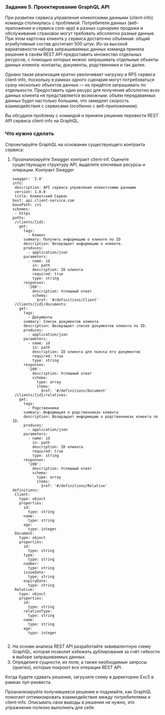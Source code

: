 ### Задание 5. Проектирование GraphQL API
При развитии сервиса управления клиентскими данными (client-info) команда столкнулась с проблемой. Потребители данных (веб-приложения и сервиса core-app) в разных сценариях продажи и обслуживания страховок могут требовать абсолютно разные данные. При этом карточка клиента у сервиса достаточно объёмная: общий атрибутивный состав достигает 500 штук. Из-за высокой вариативности набора запрашиваемых данных команда приняла решение в своём REST API предоставить множество отдельных ресурсов, с помощью которых можно запрашивать отдельные объекты данных клиента: контакты, документы, родственники и так далее.

Однако такая реализация кратно увеличивает нагрузку и RPS сервиса client-info, поскольку в рамках одного сценария могут потребоваться сразу несколько объектов данных — их придётся запрашивать по отдельности. Предоставить один ресурс для получения абсолютно всех данных клиента не представляется возможным: объём передаваемых данных будет настолько большим, что замедлит скорость взаимодействия с сервисами (особенно с веб-приложением).

Вы обсудили проблему с командой и приняли решение перевести REST API сервиса client-info на GraphQL.


### Что нужно сделать
Спроектируйте GraphQL на основании существующего контракта сервиса:
1. Проанализируйте Swagger контракт client-inf. Оцените существующую структуру API, выделите ключевые ресурсы и операции.
Контракт Swagger
    ```
    swagger: '2.0'
    info:
     description: API сервиса управления клиентскими данными
     version: 1.0.0
     title: Клиентский Сервис
    host: api.client-service.com
    basePath: /v1
    schemes:
     - https
    paths:
     /clients/{id}:
       get:
         tags:
           - Клиент
         summary: Получить информацию о клиенте по ID
         description: Возвращает информацию о клиенте.
         produces:
           - application/json
         parameters:
           - name: id
             in: path
             description: ID клиента
             required: true
             type: string
         responses:
           '200':
             description: Успешный ответ
             schema:
               $ref: '#/definitions/Client'
     /clients/{id}/documents:
       get:
         tags:
           - Документы
         summary: Список документов клиента
         description: Возвращает список документов клиента по ID.
         produces:
           - application/json
         parameters:
           - name: id
             in: path
             description: ID клиента для поиска его документов
             required: true
             type: string
         responses:
           '200':
             description: Успешный ответ
             schema:
               type: array
               items:
                 $ref: '#/definitions/Document'
     /clients/{id}/relatives:
       get:
         tags:
           - Родственники
         summary: Информация о родственниках клиента
         description: Возвращает информацию о родственниках клиента по ID.
         produces:
           - application/json
         parameters:
           - name: id
             in: path
             description: ID клиента
             required: true
             type: string
         responses:
           '200':
             description: Успешный ответ
             schema:
               type: array
               items:
                 $ref: '#/definitions/Relative'
    definitions:
     Client:
       type: object
       properties:
         id:
           type: string
         name:
           type: string
         age:
           type: integer
     Document:
       type: object
       properties:
         id:
           type: string
         type:
           type: string
         number:
           type: string
         issueDate:
           type: string
         expiryDate:
           type: string
     Relative:
       type: object
       properties:
         id:
           type: string
         relationType:
           type: string
         name:
           type: string
         age:
           type: integer
     
    ```
2. На основе анализа REST API разработайте эквивалентную схему GraphQL, которая позволит избежать дублирования за счёт гибкости в выборе запрашиваемых данных.
3. Определите сущности, их поля, а также необходимые запросы (queries), которые покроют все операции REST API.

Когда будете сдавать решение, загрузите схему в директорию Exc5 в рамках пул-реквеста.

Проанализируйте получившееся решение и подумайте, как GraphQL помогает оптимизировать взаимодействие между потребителями и client-info. Описывать свои выводы в решении не нужно, это упражнение полезно выполнить для себя.
